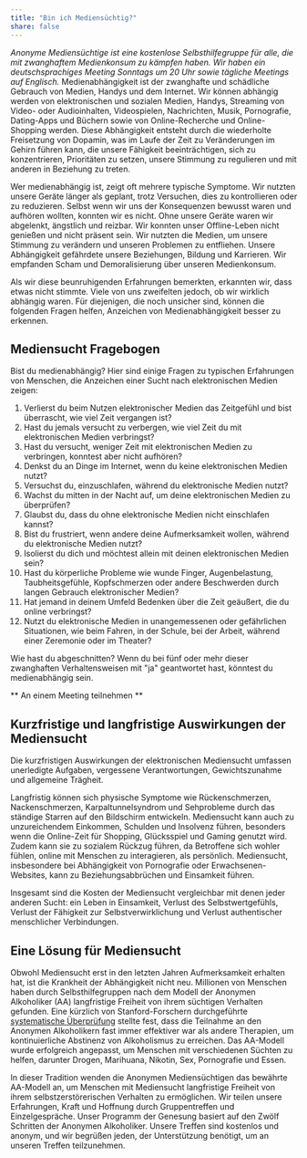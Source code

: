 ```yaml
---
title: "Bin ich Mediensüchtig?"
share: false
---
```


_Anonyme Mediensüchtige ist eine kostenlose Selbsthilfegruppe für alle, die mit zwanghaftem Medienkonsum zu kämpfen haben. Wir haben ein deutschsprachiges Meeting Sonntags um 20 Uhr sowie tägliche Meetings auf Englisch._
Medienabhängigkeit ist der zwanghafte und schädliche Gebrauch von Medien, Handys und dem Internet. Wir können abhängig werden von elektronischen und sozialen Medien, Handys, Streaming von Video- oder Audioinhalten, Videospielen, Nachrichten, Musik, Pornografie, Dating-Apps und Büchern sowie von Online-Recherche und Online-Shopping werden. Diese Abhängigkeit entsteht durch die wiederholte Freisetzung von Dopamin, was im Laufe der Zeit zu Veränderungen im Gehirn führen kann, die unsere Fähigkeit beeinträchtigen, sich zu konzentrieren, Prioritäten zu setzen, unsere Stimmung zu regulieren und mit anderen in Beziehung zu treten.

Wer medienabhängig ist, zeigt oft mehrere typische Symptome. Wir nutzten unsere Geräte länger als geplant, trotz Versuchen, dies zu kontrollieren oder zu reduzieren. Selbst wenn wir uns der Konsequenzen bewusst waren und aufhören wollten, konnten wir es nicht. Ohne unsere Geräte waren wir abgelenkt, ängstlich und reizbar. Wir konnten unser Offline-Leben nicht genießen und nicht präsent sein. Wir nutzten die Medien, um unsere Stimmung zu verändern und unseren Problemen zu entfliehen. Unsere Abhängigkeit gefährdete unsere Beziehungen, Bildung und Karrieren. Wir empfanden Scham und Demoralisierung über unseren Medienkonsum.

Als wir diese beunruhigenden Erfahrungen bemerkten, erkannten wir, dass etwas nicht stimmte. Viele von uns zweifelten jedoch, ob wir wirklich abhängig waren. Für diejenigen, die noch unsicher sind, können die folgenden Fragen helfen, Anzeichen von Medienabhängigkeit besser zu erkennen.

## Mediensucht Fragebogen

Bist du medienabhängig? Hier sind einige Fragen zu typischen Erfahrungen von Menschen, die Anzeichen einer Sucht nach elektronischen Medien zeigen:

1. Verlierst du beim Nutzen elektronischer Medien das Zeitgefühl und bist überrascht, wie viel Zeit vergangen ist?
2. Hast du jemals versucht zu verbergen, wie viel Zeit du mit elektronischen Medien verbringst?
3. Hast du versucht, weniger Zeit mit elektronischen Medien zu verbringen, konntest aber nicht aufhören?
4. Denkst du an Dinge im Internet, wenn du keine elektronischen Medien nutzt?
5. Versuchst du, einzuschlafen, während du elektronische Medien nutzt?
6. Wachst du mitten in der Nacht auf, um deine elektronischen Medien zu überprüfen?
7. Glaubst du, dass du ohne elektronische Medien nicht einschlafen kannst?
8. Bist du frustriert, wenn andere deine Aufmerksamkeit wollen, während du elektronische Medien nutzt?
9. Isolierst du dich und möchtest allein mit deinen elektronischen Medien sein?
10. Hast du körperliche Probleme wie wunde Finger, Augenbelastung, Taubheitsgefühle, Kopfschmerzen oder andere Beschwerden durch langen Gebrauch elektronischer Medien?
11. Hat jemand in deinem Umfeld Bedenken über die Zeit geäußert, die du online verbringst?
12. Nutzt du elektronische Medien in unangemessenen oder gefährlichen Situationen, wie beim Fahren, in der Schule, bei der Arbeit, während einer Zeremonie oder im Theater?

Wie hast du abgeschnitten? Wenn du bei fünf oder mehr dieser zwanghaften Verhaltensweisen mit "ja" geantwortet hast, könntest du medienabhängig sein.

** An einem Meeting teilnehmen **

## Kurzfristige und langfristige Auswirkungen der Mediensucht

Die kurzfristigen Auswirkungen der elektronischen Mediensucht umfassen unerledigte Aufgaben, vergessene Verantwortungen, Gewichtszunahme und allgemeine Trägheit.

Langfristig können sich physische Symptome wie Rückenschmerzen, Nackenschmerzen, Karpaltunnelsyndrom und Sehprobleme durch das ständige Starren auf den Bildschirm entwickeln. Mediensucht kann auch zu unzureichendem Einkommen, Schulden und Insolvenz führen, besonders wenn die Online-Zeit für Shopping, Glücksspiel und Gaming genutzt wird. Zudem kann sie zu sozialem Rückzug führen, da Betroffene sich wohler fühlen, online mit Menschen zu interagieren, als persönlich. Mediensucht, insbesondere bei Abhängigkeit von Pornografie oder Erwachsenen-Websites, kann zu Beziehungsabbrüchen und Einsamkeit führen.

Insgesamt sind die Kosten der Mediensucht vergleichbar mit denen jeder anderen Sucht: ein Leben in Einsamkeit, Verlust des Selbstwertgefühls, Verlust der Fähigkeit zur Selbstverwirklichung und Verlust authentischer menschlicher Verbindungen.

## Eine Lösung für Mediensucht

Obwohl Mediensucht erst in den letzten Jahren Aufmerksamkeit erhalten hat, ist die Krankheit der Abhängigkeit nicht neu. Millionen von Menschen haben durch Selbsthilfegruppen nach dem Modell der Anonymen Alkoholiker (AA) langfristige Freiheit von ihrem süchtigen Verhalten gefunden. Eine kürzlich von Stanford-Forschern durchgeführte [systematische Überprüfung](https://www.nytimes.com/2020/03/11/upshot/alcoholics-anonymous-new-evidence.html) stellte fest, dass die Teilnahme an den Anonymen Alkoholikern fast immer effektiver war als andere Therapien, um kontinuierliche Abstinenz von Alkoholismus zu erreichen. Das AA-Modell wurde erfolgreich angepasst, um Menschen mit verschiedenen Süchten zu helfen, darunter Drogen, Marihuana, Nikotin, Sex, Pornografie und Essen.

In dieser Tradition wenden die Anonymen Mediensüchtigen das bewährte AA-Modell an, um Menschen mit Mediensucht langfristige Freiheit von ihrem selbstzerstörerischen Verhalten zu ermöglichen. Wir teilen unsere Erfahrungen, Kraft und Hoffnung durch Gruppentreffen und Einzelgespräche. Unser Programm der Genesung basiert auf den Zwölf Schritten der Anonymen Alkoholiker. Unsere Treffen sind kostenlos und anonym, und wir begrüßen jeden, der Unterstützung benötigt, um an unseren Treffen teilzunehmen.